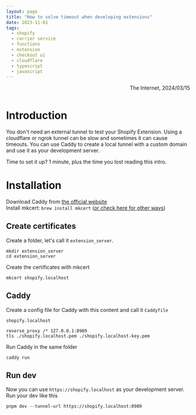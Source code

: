 ```yaml
---
layout: page
title: "How to solve timeout when developing extensions"
date: 2023-11-01
tags:
  - shopify
  - carrier service
  - functions
  - extension
  - checkout ui
  - cloudflare
  - typescript
  - javascript
---
```



<div style="text-align:right;margin-bottom: 50px;">The Internet, 2024/03/15</div>

# Introduction

You don't need an external tunnel to test your Shopify Extension. Using a cloudflare or ngrok tunnel can be slow and sometimes
it can cause timeouts. You can use Caddy to create a local tunnel with a custom domain and use it as your development
server. 

Time to set it up? 1 minute, plus the time you lost reading this intro.

# Installation

Download Caddy from [the official website](https://caddyserver.com/download) <br/>
Install mkcert: `brew install mkcert` ([or check here for other ways](https://github.com/FiloSottile/mkcert))

## Create certificates

Create a folder, let's call it `extension_server`.

```shell
mkdir extension_server
cd extension_server
```

Create the certificates with mkcert

```shell
mkcert shopify.localhost
```

## Caddy

Create a config file for Caddy with this content and call it `Caddyfile`

```
shopify.localhost

reverse_proxy /* 127.0.0.1:8989
tls ./shopify.localhost.pem ./shopify.localhost-key.pem
```

Run Caddy in the same folder

```shell
caddy run
```

## Run dev

Now you can use `https://shopify.localhost` as your development server. Run your dev like this

```shell
pnpm dev --tunnel-url https://shopify.localhost:8989
```